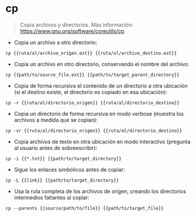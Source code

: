 # cp

> Copia archivos y directorios.
> Más información: <https://www.gnu.org/software/coreutils/cp>.

- Copia un archivo a otro directorio:

`cp {{ruta/al/archivo_origen.ext}} {{ruta/al/archivo_destino.ext}}`

- Copia un archivo en otro directorio, conservando el nombre del archivo:

`cp {{path/to/source_file.ext}} {{path/to/target_parent_directory}}`

- Copia de forma recursiva el contenido de un directorio a otra ubicación (si el destino existe, el directorio es copiado en esa ubicación):

`cp -r {{ruta/al/directorio_origen}} {{ruta/al/directorio_destino}}`

- Copia un directorio de forma recursiva en modo verbose (muestra los archivos a medida que se copian):

`cp -vr {{ruta/al/directorio_origen}} {{ruta/al/directorio_destino}}`

- Copia archivos de texto en otra ubicación en modo interactivo (pregunta al usuario antes de sobreescribir):

`cp -i {{*.txt}} {{path/to/target_directory}}`

- Sigue los enlaces simbólicos antes de copiar:

`cp -L {{link}} {{path/to/target_directory}}`

- Usa la ruta completa de los archivos de origen, creando los directorios intermedios faltantes al copiar:

`cp --parents {{source/path/to/file}} {{path/to/target_file}}`
